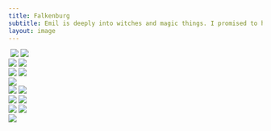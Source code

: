 ```yaml
---
title: Falkenburg
subtitle: Emil is deeply into witches and magic things. I promised to him, we would visit an old "witches castle," in our case Falkenburg, near Berlebeck. We had a wonderful time on that Sunday morning.
layout: image
---
```

<div class="breakout">
<img src="/img/IMG_0809.jpg" alt="">

<img class="mrt-3" src="/img/IMG_0812.jpg"/>

<img class="mrt-3" src="/img/IMG_0816.jpg"/>

<section class="x-12">
<img class="md:xx-6 mrt-3" src="/img/IMG_0821.jpg"/>
<img class="md:xx-6 mrt-3" src="/img/IMG_0832.jpg"/>
</section>

<section class="x-12">
<img class="md:xx-6 mrt-3" src="/img/IMG_0845.jpg"/>
<img class="md:xx-6 mrt-3" src="/img/IMG_0846.jpg"/>
</section>

<img class="mrt-3" src="/img/IMG_0856.jpg"/>

<section class="x-12">
<img class="md:xx-6 mrt-3" src="/img/IMG_0848.jpg"/>
<img class="md:xx-6 mrt-3" src="/img/IMG_0861.jpg"/>
</section>

<section class="x-12">
<img class="md:xx-6 mrt-3" src="/img/IMG_0869.jpg"/>
<img class="md:xx-6 mrt-3" src="/img/IMG_0871.jpg"/>
</section>

<section class="x-12">
<img class="md:xx-6 mrt-3" src="/img/IMG_0878.jpg"/>
<img class="md:xx-6 mrt-3" src="/img/IMG_0879.jpg"/>
</section>

<img class="mrt-3" src="/img/IMG_0883.jpg"/>
</div>
